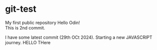 # git-test
My first public repository
Hello Odin! <br>
This is 2nd commit.

I have some latest commit (29th OCt 2024).
Starting a new JAVASCRIPT journey.
HELLO THere
